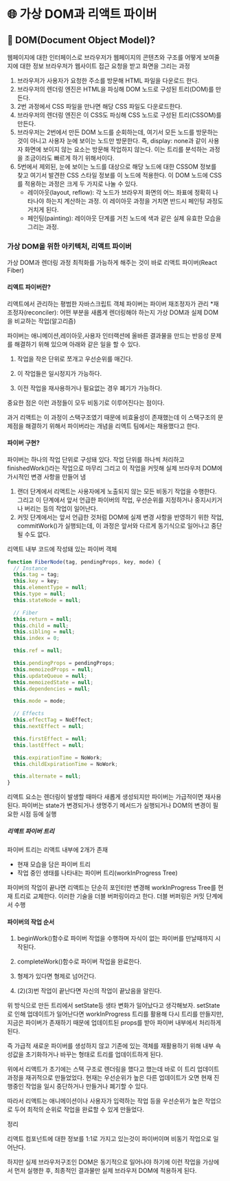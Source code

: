 # 🌐 가상 DOM과 리액트 파이버

## 📄 DOM(Document Object Model)?

웹페이지에 대한 인터페이스로 브라우저가 웹페이지의 콘텐츠와 구조를 어떻게 보여줄지에 대한 정보
브라우저가 웹사이트 접근 요청을 받고 화면을 그리는 과정

1. 브라우저가 사용자가 요청한 주소를 방문해 HTML 파일을 다운로드 한다.
2. 브라우저의 렌더링 엔진은 HTML을 파싱해 DOM 노드로 구성된 트리(DOM)를 만든다.
3. 2번 과정에서 CSS 파일을 만나면 해당 CSS 파일도 다운로드한다.
4. 브라우저의 렌더링 엔진은 이 CSS도 파싱해 CSS 노드로 구성된 트리(CSSOM)를 만든다.
5. 브라우저는 2번에서 만든 DOM 노드를 순회하는데, 여기서 모든 노드를 방문하는 것이 아니고 사용자 눈에 보이는 노드만 방문한다. 즉, display: none과 같이 사용자 화면에 보이지 않는 요소는 방문해 작업하지 않는다. 이는 트리를 분석하는 과정을 조금이라도 빠르게 하기 위해서이다.
6. 5번에서 제외된, 눈에 보이는 노드를 대상으로 해당 노드에 대한 CSSOM 정보를 찾고 여기서 발견한 CSS 스타일 정보를 이 노드에 적용한다. 이 DOM 노드에 CSS를 적용하는 과정은 크게 두 가지로 나눌 수 있다.
   - 레이아웃(layout, reflow): 각 노드가 브라우저 화면의 어느 좌표에 정확히 나타나야 하는지 계산하는 과정. 이 레이아웃 과정을 거치면 반드시 페인팅 과정도 거치게 된다.
   - 페인팅(painting): 레이아웃 단계를 거친 노드에 색과 같은 실제 유효한 모습을 그리는 과정.

### 가상 DOM을 위한 아키텍처, 리액트 파이버

가상 DOM과 렌더링 과정 최적화를 가능하게 해주는 것이 바로 리액트 파이버(React Fiber)

#### 리액트 파이버란?

리액트에서 관리하는 평범한 자바스크립트 객체
파이버는 파이버 재조정자가 관리 \*재조정자(reconciler): 어떤 부분을 새롭게 렌더링해야 하는지 가상 DOM과 실제 DOM을 비교하는 작업(알고리즘)

파이버는 애니메이션,레이아웃,사용자 인터랙션에 올바른 결과물을 만드는 반응성 문제를 해결하기 위해 있으며 아래와 같은 일을 할 수 있다.

1. 작업을 작은 단위로 쪼개고 우선순위를 매긴다.

2. 이 작업들은 일시정지가 가능하다.

3. 이전 작업을 재사용하거나 필요없는 경우 폐기가 가능하다.

중요한 점은 이런 과정들이 모두 비동기로 이루어진다는 점이다.

과거 리액트는 이 과정이 스택구조였기 때문에 비효율성이 존재했는데 이 스택구조의 문제점을 해결하기 위해서 파이버라는 개념을 리액트 팀에서는 채용했다고 한다.

#### 파이버 구현?

파이버는 하나의 작업 단위로 구성돼 있다.
작업 단위를 하나씩 처리하고 finishedWork()라는 작업으로 마무리
그리고 이 작업을 커밋해 실제 브라우저 DOM에 가시적인 변경 사항을 만들어 냄

1. 랜더 단계에서 리액트는 사용자에게 노출되지 않는 모든 비동기 작업을 수행한다. 그리고 이 단계에서 앞서 언급한 파이버의 작업, 우선순위를 지정하거나 중지시키거나 버리는 등의 작업이 일어난다.
2. 커밋 단계에서는 앞서 언급한 것처럼 DOM에 실제 변경 사항을 반영하기 위한 작업, commitWork()가 실행되는데, 이 과정은 앞서와 다르게 동기식으로 일어나고 중단될 수도 없다.

리액트 내부 코드에 작성돼 있는 파이버 객체

```js
function FiberNode(tag, pendingProps, key, mode) {
  // Instance
  this.tag = tag;
  this.key = key;
  this.elementType = null;
  this.type = null;
  this.stateNode = null;

  // Fiber
  this.return = null;
  this.child = null;
  this.sibling = null;
  this.index = 0;

  this.ref = null;

  this.pendingProps = pendingProps;
  this.memoizedProps = null;
  this.updateQueue = null;
  this.memoizedState = null;
  this.dependencies = null;

  this.mode = mode;

  // Effects
  this.effectTag = NoEffect;
  this.nextEffect = null;

  this.firstEffect = null;
  this.lastEffect = null;

  this.expirationTime = NoWork;
  this.childExpirationTime = NoWork;

  this.alternate = null;
}
```

리액트 요소는 렌더링이 발생할 때마다 새롭게 생성되지만 파이버는 가급적이면 재사용된다.
파이버는 state가 변경되거나 생명주기 메서드가 실행되거나 DOM의 변경이 필요한 시점 등에 실행

##### 리액트 파이버 트리

파이버 트리는 리액트 내부에 2개가 존재

- 현재 모습을 담은 파이버 트리
- 작업 중인 생태를 나타내는 파이버 트리(workInProgress Tree)

파이버의 작업이 끝나면 리액트는 단순히 포인터만 변경해 workInProgress Tree를 현재 트리로 교체한다.
이러한 기술을 더블 버퍼링이라고 한다.
더블 버퍼링은 커밋 단계에서 수행

#### 파이버의 작업 순서

1. beginWork()함수로 파이버 작업을 수행하며 자식이 없는 파이버를 만날때까지 시작된다.

2. completeWork()함수로 파이버 작업을 완료한다.

3. 형제가 있다면 형제로 넘어간다.

4. (2)(3)번 작업이 끝난다면 자신의 작업이 끝났음을 알린다.

위 방식으로 만든 트리에서 setState등 생타 변화가 일어났다고 생각해보자. setState로 인해 업데이트가 일어난다면 workInProgress 트리를 활용해 다시 트리를 만들지만, 지금은 파이버가 존재하기 때문에 업데이트된 props를 받아 파이버 내부에서 처리하게 된다.

즉 가급적 새로운 파이버를 생성하지 않고 기존에 있는 객체를 재활용하기 위해 내부 속성값을 초기화하거나 바꾸는 형태로 트리를 업데이트하게 된다.

위에서 리액트가 초기에는 스택 구조로 렌더링을 했다고 했는데 바로 이 트리 업데이트 과정을 재귀적으로 만들었었다. 현재는 우선순위가 높은 다른 업데이트가 오면 현재 진행중인 작업을 일시 중단하거나 만들거나 폐기할 수 있다.

따라서 리액트는 애니메이션이나 사용자가 입력하는 작업 등을 우선순위가 높은 작업으로 두어 최적의 순위로 작업을 완료할 수 있게 만들었다.

정리

리액트 컴포넌트에 대한 정보를 1:1로 가지고 있는것이 파이버이며 비동기 작업으로 일어난다.

하지만 실제 브라우저구조인 DOM은 동기적으로 일어나야 하기에 이런 작업을 가상에서 먼저 실행한 후, 최종적인 결과물만 실제 브라우저 DOM에 적용하게 된다.
